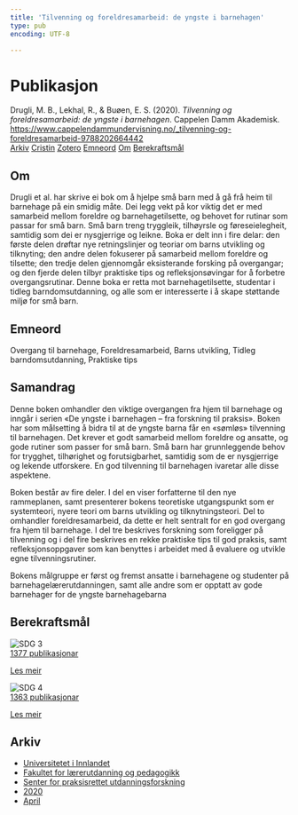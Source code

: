 ```yaml
---
title: 'Tilvenning og foreldresamarbeid: de yngste i barnehagen'
type: pub
encoding: UTF-8

---
```

<h1>Publikasjon</h1>
<article id="csl-bib-container-4FLE74QT" class="csl-bib-container">
  <div class="csl-bib-body"> <div class="csl-entry">Drugli, M. B., Lekhal, R., &#38; Buøen, E. S. (2020). <i>Tilvenning og foreldresamarbeid: de yngste i barnehagen</i>. Cappelen Damm Akademisk. <a href="https://www.cappelendammundervisning.no/_tilvenning-og-foreldresamarbeid-9788202664442">https://www.cappelendammundervisning.no/_tilvenning-og-foreldresamarbeid-9788202664442</a></div> </div>
  <div class="csl-bib-buttons">
    <a href="#taxonomy-article-4FLE74QT" alt="archive" class="csl-bib-button">Arkiv</a>
    <a href="https://app.cristin.no/results/show.jsf?id=1808071" alt="Cristin" class="csl-bib-button">Cristin</a>
    <a href="http://zotero.org/groups/5881554/items/4FLE74QT" alt="Zotero" class="csl-bib-button">Zotero</a>
    <a href="#keywords-article-4FLE74QT" alt="keywords" class="csl-bib-button">Emneord</a>
    <a href="#about-article-4FLE74QT" alt="about_pub" class="csl-bib-button">Om</a>
    <a href="#sdg-article-4FLE74QT" alt="sdg" class="csl-bib-button">Berekraftsmål</a>
  </div>
  <div id="csl-bib-meta-container-4FLE74QT"></div>
</article>
<div id="csl-bib-meta-4FLE74QT" class="csl-bib-meta">
  <article id="about-article-4FLE74QT" class="about_pub-article">
    <h1>Om</h1>
    Drugli et al. har skrive ei bok om å hjelpe små barn med å gå frå heim til barnehage på ein smidig måte. Dei legg vekt på kor viktig det er med samarbeid mellom foreldre og barnehagetilsette, og behovet for rutinar som passar for små barn. Små barn treng tryggleik, tilhøyrsle og føreseielegheit, samtidig som dei er nysgjerrige og leikne. Boka er delt inn i fire delar: den første delen drøftar nye retningslinjer og teoriar om barns utvikling og tilknyting; den andre delen fokuserer på samarbeid mellom foreldre og tilsette; den tredje delen gjennomgår eksisterande forsking på overgangar; og den fjerde delen tilbyr praktiske tips og refleksjonsøvingar for å forbetre overgangsrutinar. Denne boka er retta mot barnehagetilsette, studentar i tidleg barndomsutdanning, og alle som er interesserte i å skape støttande miljø for små barn.
  </article>
  <article id="keywords-article-4FLE74QT" class="keywords-article">
    <h1>Emneord</h1>
    Overgang til barnehage, Foreldresamarbeid, Barns utvikling, Tidleg barndomsutdanning, Praktiske tips
  </article>
  <article id="abstract-article-4FLE74QT" class="abstract-article">
    <h1>Samandrag</h1>
    Denne boken omhandler den viktige overgangen fra hjem til barnehage og inngår i serien «De yngste i barnehagen – fra forskning til praksis». Boken har som målsetting å bidra til at de yngste barna får en «sømløs» tilvenning til barnehagen. Det krever et godt samarbeid mellom foreldre og ansatte, og gode rutiner som passer for små barn. Små barn har grunnleggende behov for trygghet, tilhørighet og forutsigbarhet, samtidig som de er nysgjerrige og lekende utforskere. En god tilvenning til barnehagen ivaretar alle disse aspektene. 
 
Boken består av fire deler. I del en viser forfatterne til den nye rammeplanen, samt presenterer bokens teoretiske utgangspunkt som er systemteori, nyere teori om barns utvikling og tilknytningsteori. Del to omhandler foreldresamarbeid, da dette er helt sentralt for en god overgang fra hjem til barnehage. I del tre beskrives forskning som foreligger på tilvenning og i del fire beskrives en rekke praktiske tips til god praksis, samt refleksjonsoppgaver som kan benyttes i arbeidet med å evaluere og utvikle egne tilvenningsrutiner. 
 
Bokens målgruppe er først og fremst ansatte i barnehagene og studenter på barnehagelærerutdanningen, samt alle andre som er opptatt av gode barnehager for de yngste barnehagebarna
  </article>
  <article id="sdg-article-4FLE74QT" class="sdg-article">
    <h1>Berekraftsmål</h1>
    <div class="sdg-container"><div id="sdg3" class="sdg">
        <img src="{{< params subfolder >}}images/sdg/sdg03_nn.png" class="image" alt="SDG 3">
        <div class="sdg-overlay">
          <a href="{{< params subfolder >}}nn/archive/?sdg=3#archive" class="sdg-publication-count"><span>1377</span> publikasjonar</a>
          <p><a href="https://fn.no/om-fn/fns-baerekraftsmaal/god-helse-og-livskvalitet?lang=nno-NO" class="sdg-read-more">Les meir</a></p>
        </div>
      </div> <div id="sdg4" class="sdg">
        <img src="{{< params subfolder >}}images/sdg/sdg04_nn.png" class="image" alt="SDG 4">
        <div class="sdg-overlay">
          <a href="{{< params subfolder >}}nn/archive/?sdg=4#archive" class="sdg-publication-count"><span>1363</span> publikasjonar</a>
          <p><a href="https://fn.no/om-fn/fns-baerekraftsmaal/god-utdanning?lang=nno-NO" class="sdg-read-more">Les meir</a></p>
        </div>
      </div></div>
  </article>
  <article id="taxonomy-article-4FLE74QT" class="taxonomy-article">
    <h1>Arkiv</h1>
    <ul>
      <li><a href="{{< params subfolder >}}nn/archive/?key=3DCRN523">Universitetet i Innlandet</a></li>
      <li><a href="{{< params subfolder >}}nn/archive/?key=WYNZA47F">Fakultet for lærerutdanning og pedagogikk</a></li>
      <li><a href="{{< params subfolder >}}nn/archive/?key=G3SEU2Z2">Senter for praksisrettet utdanningsforskning</a></li>
      <li><a href="{{< params subfolder >}}nn/archive/?key=44NWEDHM">2020</a></li>
      <li><a href="{{< params subfolder >}}nn/archive/?key=PDACHBYN">April</a></li>
    </ul>
  </article>
</div>
